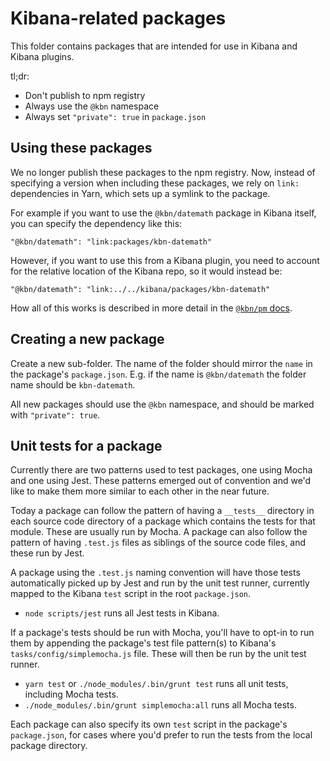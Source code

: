 # Kibana-related packages

This folder contains packages that are intended for use in Kibana and Kibana
plugins.

tl;dr:

- Don't publish to npm registry
- Always use the `@kbn` namespace
- Always set `"private": true` in `package.json`

## Using these packages

We no longer publish these packages to the npm registry. Now, instead of
specifying a version when including these packages, we rely on `link:`
dependencies in Yarn, which sets up a symlink to the package.

For example if you want to use the `@kbn/datemath` package in Kibana itself, you
can specify the dependency like this:

```
"@kbn/datemath": "link:packages/kbn-datemath"
```

However, if you want to use this from a Kibana plugin, you need to account for
the relative location of the Kibana repo, so it would instead be:

```
"@kbn/datemath": "link:../../kibana/packages/kbn-datemath"
```

How all of this works is described in more detail in the
[`@kbn/pm` docs](./kbn-pm#how-it-works).

## Creating a new package

Create a new sub-folder. The name of the folder should mirror the `name` in the
package's `package.json`. E.g. if the name is `@kbn/datemath` the folder name
should be `kbn-datemath`.

All new packages should use the `@kbn` namespace, and should be marked with
`"private": true`.

## Unit tests for a package

Currently there are two patterns used to test packages, one using Mocha and one using Jest. These patterns emerged out of convention and we'd like to make them more similar to each other in the near future.

Today a package can follow the pattern of having a `__tests__` directory in each source code directory of a package which contains the tests for that module. These are usually run by Mocha. A package can also follow the pattern of having `.test.js` files as siblings of the source code files, and these run by Jest.

A package using the `.test.js` naming convention will have those tests automatically picked up by Jest and run by the unit test runner, currently mapped to the Kibana `test` script in the root `package.json`.

* `node scripts/jest` runs all Jest tests in Kibana.

If a package's tests should be run with Mocha, you'll have to opt-in to run them by appending the package's test file pattern(s) to Kibana's `tasks/config/simplemocha.js` file. These will then be run by the unit test runner.

* `yarn test` or `./node_modules/.bin/grunt test` runs all unit tests, including Mocha tests.
* `./node_modules/.bin/grunt simplemocha:all` runs all Mocha tests.

Each package can also specify its own `test` script in the package's `package.json`, for cases where you'd prefer to run the tests from the local package directory.
